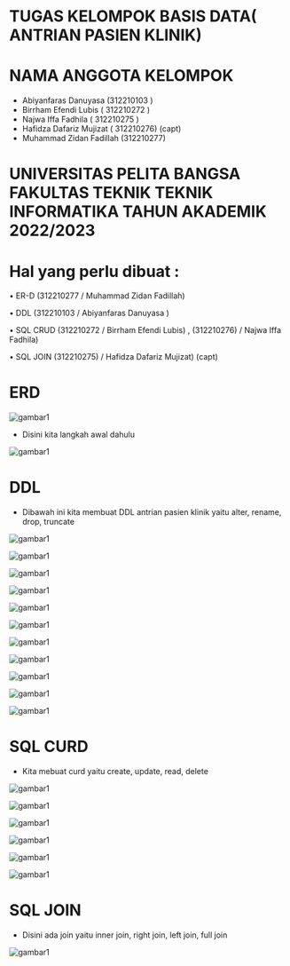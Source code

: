 # TUGAS KELOMPOK BASIS DATA( ANTRIAN PASIEN KLINIK)

# NAMA ANGGOTA KELOMPOK 

- Abiyanfaras Danuyasa (312210103 )
- Birrham Efendi Lubis ( 312210272 )
- Najwa Iffa Fadhila ( 312210275 )
- Hafidza Dafariz Mujizat ( 312210276) (capt)
- Muhammad Zidan Fadillah (312210277)

 # UNIVERSITAS PELITA BANGSA FAKULTAS TEKNIK TEKNIK INFORMATIKA TAHUN AKADEMIK 2022/2023

# Hal yang perlu dibuat : 
• ER-D (312210277 / Muhammad Zidan Fadillah) 

• DDL (312210103 / Abiyanfaras Danuyasa )

• SQL CRUD (312210272 / Birrham Efendi Lubis) , (312210276) / Najwa Iffa Fadhila)
           
• SQL JOIN (312210275) / Hafidza Dafariz Mujizat) (capt)

# ERD 

![gambar1](BD-GAMBAR/ERD.png)

- Disini kita langkah awal dahulu

![gambar1](BD-GAMBAR/BD-7.png)

  
# DDL

- Dibawah ini kita membuat DDL antrian pasien klinik yaitu alter, rename, drop, truncate 

![gambar1](BD-GAMBAR/BD-DDL-7.png)

![gambar1](BD-GAMBAR/BD-DDL-1.png)

![gambar1](BD-GAMBAR/BD-DDL-2.png)

![gambar1](BD-GAMBAR/BD-DDL-8.png)

![gambar1](BD-GAMBAR/BD-DDL-3.png)

![gambar1](BD-GAMBAR/BD-DDL-9.png)

![gambar1](BD-GAMBAR/BD-DDL-4.png)

![gambar1](BD-GAMBAR/BD-DDL-10.png)

![gambar1](BD-GAMBAR/BD-DDL-5.png)

![gambar1](BD-GAMBAR/BD-DDL-11.png)

![gambar1](BD-GAMBAR/BD-DDL-6.png)

# SQL CURD

- Kita mebuat curd yaitu create, update, read, delete

![gambar1](BD-GAMBAR/BD-1.png)

![gambar1](BD-GAMBAR/BD-2.png)

![gambar1](BD-GAMBAR/BD-3.png)

![gambar1](BD-GAMBAR/BD-4.png)

![gambar1](BD-GAMBAR/BD-5.png)

![gambar1](BD-GAMBAR/BD-6.png)

# SQL JOIN

- Disini ada join yaitu inner join, right join, left join, full join

![gambar1](BD-GAMBAR/BD-JOIN-7.png)
